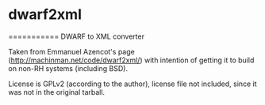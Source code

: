 # dwarf2xml
===========
DWARF to XML converter

Taken from Emmanuel Azencot's page (http://machinman.net/code/dwarf2xml/) with intention of getting it to build on non-RH systems (including BSD).

License is GPLv2 (according to the author), license file not included, since it was not in the original tarball.
